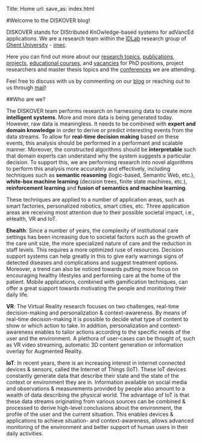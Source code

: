 Title: Home
url: 
save_as: index.html

#Welcome to the DISKOVER blog! 

DISKOVER stands for DIStributed KnOwledge-based systems for adVancEd applications. We are a research team within the [IDLab](https://www.ugent.be/ea/idlab/en) research group of [Ghent University](https://www.ugent.be/en) - [imec](https://www.imec-int.com/en/home). 

Here you can find out more about our [research topics](../../output/blog.html), [publications](../../output/publications.html), [projects](../../output/about.html), [educational courses](../../output/about.html), and [vacancies](../../output/about.html) for PhD positions, project researchers and master thesis topics and the [conferences](../../output/conferences.html) we are attending.

Feel free to discuss with us by commenting on our [blog](../../output/blog.html) or reaching out to us through [mail](../../output/contact.html)! 

##Who are we?

The DISKOVER team performs research on harnessing data to create more **intelligent systems**.  More and more data is being generated today. However, raw data is meaningless. It needs to be combined with **expert and domain knowledge** in order to derive or predict interesting events from the data streams. To allow for **real-time decision making** based on  these events, this analysis should be performed in a performant and scalable manner. Moreover, the constructed algorithms should be **interpretable** such that domain experts can understand why the system suggests a particular decision. To support this, we are  performing research into novel algorithms to perform this analysis more accurately and effectively, including techniques such as **semantic reasoning** (logic-based, Semantic Web, etc.), **white-box machine learning** (decision trees, finite state machines, etc.), **reinforcement learning** and **fusion of semantics and machine learning**. 

These techniques are applied to a number of application areas, such as smart factories, personalized robotics, smart cities, etc. Three application areas are receiving most attention due to their possible societal impact, i.e., eHealth, VR and IoT.

**Ehealth**: Since a number of years, the complexity of institutional care settings has been increasing due to societal factors such as the growth of the care unit size, the more specialized nature of care and the reduction in staff levels. This requires a more optimized ruse of resources. Decision support systems can help greatly in this to give early warnings signs of detected diseases and complications and suggest treatment options. Moreover, a trend can also be noticed towards putting more focus on encouraging healthy lifestyles and performing care at the home of the patient. Mobile applications, combined with gamification techniques, can offer a great support towards motivating the people and monitoring their daily life. 

**VR**: The Virtual Reality research focuses on two challenges, real-time decision-making and personalization & context-awareness. By means of real-time decision-making it is possible to decide what type of content to show or which action to take. In addition, personalization and context-awareness enables to tailor actions according to the specific needs of the user and the environment. A plethora of user-cases can be thought of, such as VR video streaming, automatic 3D content generation or information overlay for Augmented Reality.

**IoT**: In recent years, there is an increasing interest in internet connected devices & sensors, called the Internet of Things (IoT). These IoT devices constantly generate data that describe their state and the state of the context or environment they are in. Information available on social media and observations & measurements provided by people also amount to a wealth of data describing the physical world. The advantage of IoT is that these data streams originating from various sources can be combined & processed to derive high-level conclusions about the environment, the profile of the user and the current situation. This enables devices & applications to achieve situation- and context-awareness, allows advanced monitoring of the environment and better support of human users in their daily activities. 